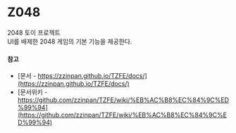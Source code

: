 # Z048

2048 토이 프로젝트  
UI를 배제한 2048 게임의 기본 기능을 제공한다.

#### 참고
- [문서 - https://zzinpan.github.io/TZFE/docs/](https://zzinpan.github.io/TZFE/docs/)
- [문서위키 - https://github.com/zzinpan/TZFE/wiki/%EB%AC%B8%EC%84%9C%ED%99%94](https://github.com/zzinpan/TZFE/wiki/%EB%AC%B8%EC%84%9C%ED%99%94)
